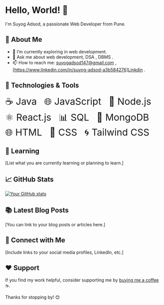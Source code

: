 # Hello, World! 👋

I'm Suyog Adsod, a passionate Web Developer from Pune.

## 🚀 About Me

- 🌱 I’m currently exploring in web development.
- 💬 Ask me about web development, DSA , DBMS .
- 📫 How to reach me: suyogadsod147@gmail.com , [https://www.linkedin.com/in/suyog-adsod-a3b584276]Linkdin .



## 🔧 Technologies & Tools



<span style="margin-right: 20px; font-size: 30px;">☕ Java</span>
<FaHtml5 className=' text-orange-500'/>
<span style="margin-right: 20px; font-size: 30px;">🌐 JavaScript</span>
<span style="margin-right: 20px; font-size: 30px;">🚀 Node.js</span>
<span style="margin-right: 20px; font-size: 30px;">⚛️ React.js</span>
<span style="margin-right: 20px; font-size: 30px;">📊 SQL</span>
<span style="margin-right: 20px; font-size: 30px;">🍃 MongoDB</span>
<span style="margin-right: 20px; font-size: 30px;">🌐 HTML</span>
<span style="margin-right: 20px; font-size: 30px;">🎨 CSS</span>
<span style="font-size: 30px;">🌀 Tailwind CSS</span>




## 🌱 Learning

[List what you are currently learning or planning to learn.]

## 📈 GitHub Stats

[![Your GitHub stats](https://github-readme-stats.vercel.app/api?username=YourUsername&show_icons=true&theme=radical)](https://github.com/YourUsername)

## 📚 Latest Blog Posts

[You can link to your blog posts or articles here.]

## 🤝 Connect with Me

[Include links to your social media profiles, LinkedIn, etc.]

## ❤️ Support

If you find my work helpful, consider supporting me by [buying me a coffee](YourCoffeeLink) ☕.

Thanks for stopping by! 😊


